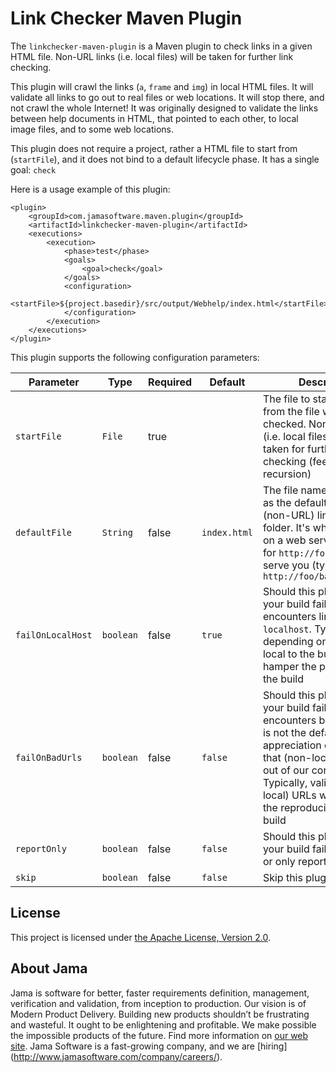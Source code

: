 # Link Checker Maven Plugin

The `linkchecker-maven-plugin` is a Maven plugin to check links in a given HTML file. Non-URL links (i.e. local files)
will be taken for further link checking.

This plugin will crawl the links (`a`, `frame` and `img`) in local HTML files. It will validate all links to go out to
real files or web locations. It will stop there, and not crawl the whole Internet! It was originally designed to
validate the links between help documents in HTML, that pointed to each other, to local image files, and to some web
locations.

This plugin does not require a project, rather a HTML file to start from (`startFile`), and it does not bind to a
default lifecycle phase. It has a single goal: `check`

Here is a usage example of this plugin:

    <plugin>
        <groupId>com.jamasoftware.maven.plugin</groupId>
        <artifactId>linkchecker-maven-plugin</artifactId>
        <executions>
            <execution>
                <phase>test</phase>
                <goals>
                    <goal>check</goal>
                </goals>
                <configuration>
                    <startFile>${project.basedir}/src/output/Webhelp/index.html</startFile>
                </configuration>
            </execution>
        </executions>
    </plugin>

This plugin supports the following configuration parameters:

| Parameter | Type | Required | Default | Description | User property |
|---|---|---|---|---|---|
| `startFile` | `File` | true |  | The file to start from. Links from the file will be checked. Non-URL links (i.e. local files) will be taken for further link checking (feels like recursion) | `linkchecker.startFile` |
| `defaultFile` | `String` | false | `index.html` | The file name to be used as the default, in case a (non-URL) link points to a folder. It's what happens on a web server: requests for `http://foo/bar` will serve you (typically) `http://foo/bar/index.html` | `linkchecker.defaultFile` |
| `failOnLocalHost` | `boolean` | false | `true` | Should this plugin make your build fail if it encounters links to `localhost`. Typically, depending on something local to the build would hamper the portability of the build | `linkchecker.failOnLocalHost` |
| `failOnBadUrls` | `boolean` | false | `false` | Should this plugin make your build fail if it encounters bad URLs. This is not the default, in appreciation of the fact that (non-local) URLs are out of our control. Typically, validating (non-local) URLs would hamper the reproducibility of the build | `linkchecker.failOnBadUrls` |
| `reportOnly` | `boolean` | false | `false` | Should this plugin make your build fail altogether, or only report its findings. | `linkchecker.reportOnly` |
| `skip` | `boolean` | false | `false` | Skip this plugin execution. | `linkchecker.skip` |

## License

This project is licensed under [the Apache License, Version 2.0](https://www.apache.org/licenses/LICENSE-2.0.txt).

## About Jama

Jama is software for better, faster requirements definition, management, verification and validation, from inception to
production. Our vision is of Modern Product Delivery. Building new products shouldn’t be frustrating and wasteful. It
ought to be enlightening and profitable. We make possible the impossible products of the future. Find more information
on [our web site](http://www.jamasoftware.com/). Jama Software is a fast-growing company, and we are [hiring]
(http://www.jamasoftware.com/company/careers/).
